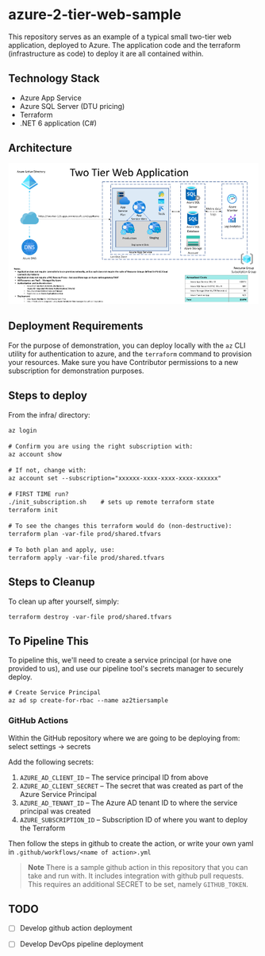 # azure-2-tier-web-sample

This repository serves as an example of a typical small two-tier web application, deployed to Azure.  The application code and the terraform (infrastructure as code) to deploy it are all contained within.

## Technology Stack
* Azure App Service
* Azure SQL Server (DTU pricing)
* Terraform
* .NET 6 application (C#)

## Architecture

![architecture diagram](./diagram.png)


## Deployment Requirements
For the purpose of demonstration, you can deploy locally with the `az` CLI utility for authentication to azure, and the `terraform` command  to provision your resources.  Make sure you have Contributor permissions to a new subscription for demonstration purposes.

## Steps to deploy
From the infra/ directory:

```
az login

# Confirm you are using the right subscription with:
az account show

# If not, change with:
az account set --subscription="xxxxxx-xxxx-xxxx-xxxx-xxxxxx"

# FIRST TIME run?
./init_subscription.sh    # sets up remote terraform state
terraform init

# To see the changes this terraform would do (non-destructive):
terraform plan -var-file prod/shared.tfvars

# To both plan and apply, use:
terraform apply -var-file prod/shared.tfvars
```

## Steps to Cleanup
To clean up after yourself, simply:

```
terraform destroy -var-file prod/shared.tfvars
```

## To Pipeline This
To pipeline this, we'll need to create a service principal (or have one provided to us), and use our pipeline tool's secrets manager to securely deploy.

```
# Create Service Principal 
az ad sp create-for-rbac --name az2tiersample
```

### GitHub Actions
Within the GitHub repository where we are going to be deploying from: select settings -> secrets

Add the following secrets:

1. `AZURE_AD_CLIENT_ID` – The service principal ID from above
2. `AZURE_AD_CLIENT_SECRET` – The secret that was created as part of the Azure Service Principal
3. `AZURE_AD_TENANT_ID` – The Azure AD tenant ID to where the service principal was created
4. `AZURE_SUBSCRIPTION_ID` – Subscription ID of where you want to deploy the Terraform

Then follow the steps in github to create the action, or write your own yaml in `.github/workflows/<name of action>.yml`

> **Note**
> There is a sample github action in this repository that you can take and run with. It includes integration with github pull requests.  This requires an additional SECRET to be set, namely `GITHUB_TOKEN`.

## TODO
- [ ] Develop github action deployment 
- [ ] Develop DevOps pipeline deployment

